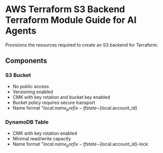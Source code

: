 # AWS Terraform S3 Backend Terraform Module Guide for AI Agents

Provisions the resources required to create an S3 backend for Terraform.

## Components

### S3 Bucket
- No public access
- Versioning enabled
- CMK with key rotation and bucket key enabled
- Bucket policy requires secure transport
- Name format "${local.name_prefix}-tfstate-${local.account_id}

### DynamoDB Table
- CMK with key rotation enabled
- Minimal read/write capacity
- Name format "${local.name_prefix}-tfstate-${local.account_id}-lock

